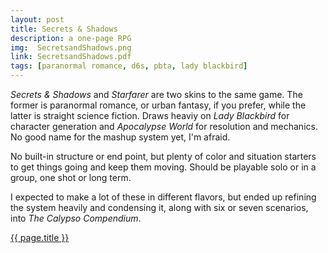 ```yaml
---
layout: post
title: Secrets & Shadows
description: a one-page RPG
img:  SecretsandShadows.png
link: SecretsandShadows.pdf
tags: [paranormal romance, d6s, pbta, lady blackbird]
---
```


*Secrets & Shadows* and *Starfarer* are two skins to the same game. The former is paranormal romance, or urban fantasy, if you prefer, while the latter is straight science fiction. Draws heaviy on *Lady Blackbird* for character generation and *Apocalypse World* for resolution and mechanics. No good name for the mashup system yet, I'm afraid.

No built-in structure or end point, but plenty of color and situation starters to get things going and keep them moving. Should be playable solo or in a group, one shot or long term.

I expected to make a lot of these in different flavors, but ended up refining the system heavily and condensing it, along with six or seven scenarios, into *The Calypso Compendium*.

<div class="img_row">
	<a href="{{ site.baseurl }}/pdf/{{ page.link }}"><img class="col three" src="{{ site.baseurl }}/img/{{ page.img}}" alt="" title="{{ page.title }}"/></a>
</div>
<div class="col three caption">
	<a href="{{ site.baseurl }}/pdf/{{ link }}">{{ page.title }}</a>
</div>

